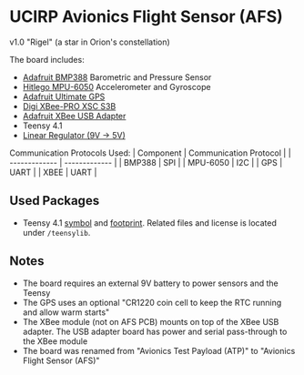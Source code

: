# UCIRP Avionics Flight Sensor (AFS)
v1.0 "Rigel" (a star in Orion's constellation)

The board includes: 
- [Adafruit BMP388](https://www.amazon.com/Adafruit-BMP388-Precision-Barometric-Altimeter/dp/B07JXYK9ZB) Barometric and Pressure Sensor
- [Hitlego MPU-6050](https://www.amazon.com/HiLetgo-MPU-6050-Accelerometer-Gyroscope-Converter/dp/B01DK83ZYQ/ref=pd_ybh_a_1?_encoding=UTF8&refRID=VTDTAEY02AXR1SPZ293G&th=1) Accelerometer and Gyroscope
- [Adafruit Ultimate GPS](https://www.adafruit.com/product/746#description)
- [Digi XBee-PRO XSC S3B](https://www.mouser.com/ProductDetail/Gravitech/XBee-USB?qs=Vxac6xGyzPnMlpwH9hhfHQ%3D%3D) 
- [Adafruit XBee USB Adapter](https://www.adafruit.com/product/247?gclid=Cj0KCQiA1sucBhDgARIsAFoytUtwdYkYjMLGpFy2WvyzD8O8x4Ewsu3eSLwTMnisukgy84cH7zYznMQaAjZiEALw_wcB)
- Teensy 4.1
- [Linear Regulator (9V -> 5V)](https://www.digikey.com/en/products/detail/stmicroelectronics/L7805CV/585964)

Communication Protocols Used:
| Component  | Communication Protocol |
| ------------- | ------------- |
| BMP388  | SPI  |
| MPU-6050  | I2C  |
| GPS  | UART  |
| XBEE  | UART  |



## Used Packages
- Teensy 4.1 [symbol](https://github.com/XenGi/teensy_library) and [footprint](https://github.com/XenGi/teensy.pretty). Related files and license is located under `/teensylib`.


## Notes
- The board requires an external 9V battery to power sensors and the Teensy
- The GPS uses an optional "CR1220 coin cell to keep the RTC running and allow warm starts"
- The XBee module (not on AFS PCB) mounts on top of the XBee USB adapter. The USB adapter board has power and serial pass-through to the XBee module
- The board was renamed from "Avionics Test Payload (ATP)" to "Avionics Flight Sensor (AFS)"
